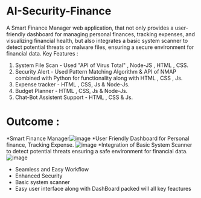 # AI-Security-Finance
A Smart Finance Manager web application, that not only provides a user-friendly dashboard for managing personal finances, tracking expenses, and visualizing financial health, but also integrates a basic system scanner to detect potential threats or malware files, ensuring a secure environment for financial data.
Key Features :  

1. System File Scan - Used "API of Virus Total" , Node-JS , HTML , CSS.
2. Security Alert - Used Pattern Matching Algorithm & API of NMAP combined with Python for functionality along with HTML , CSS , Js.
3. Expense tracker - HTML , CSS, Js & Node-Js.
4. Budget Planner -  HTML , CSS, Js & Node-Js.
5. Chat-Bot Assistent Support -  HTML , CSS & Js.


  # Outcome :
  *Smart Finance Manager![image](https://github.com/user-attachments/assets/6346deee-b823-483f-af4a-a5f312ec64cc)
  *User Friendly Dashboard for Personal finance, Tracking Expense.
![image](https://github.com/user-attachments/assets/a4895ffe-3fee-46dd-af00-66460f9f4e07)
  *Integration of Basic System Scanner to detect potential threats ensuring a safe environment for financial data.
![image](https://github.com/user-attachments/assets/28d50158-21f9-4348-99a1-14bb4242ea4d)
  * Seamless and Easy Workflow
  * Enhanced Security
  * Basic system scanner
  * Easy user interface along with DashBoard packed will all key feactures
    
